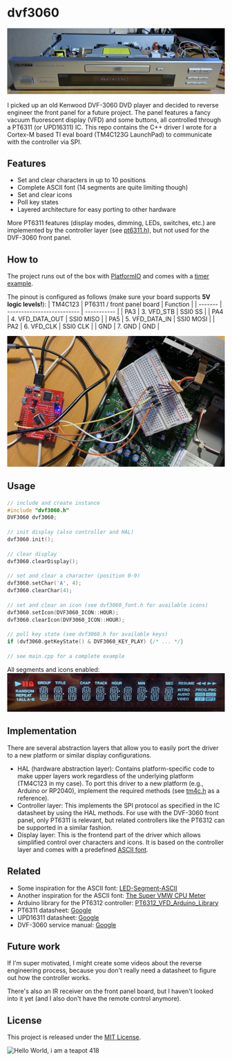 # dvf3060

![DVF-3060 front panel featuring deermichel](img/deermichel.jpeg)

I picked up an old Kenwood DVF-3060 DVD player and decided to reverse engineer the front panel for a future project.
The panel features a fancy vacuum fluorescent display (VFD) and some buttons, all controlled through a PT6311 (or UPD16311) IC.
This repo contains the C++ driver I wrote for a Cortex-M based TI eval board (TM4C123G LaunchPad) to communicate with the controller via SPI.

## Features
- Set and clear characters in up to 10 positions
- Complete ASCII font (14 segments are quite limiting though)
- Set and clear icons
- Poll key states
- Layered architecture for easy porting to other hardware

More PT6311 features (display modes, dimming, LEDs, switches, etc.) are implemented by the controller layer (see [pt6311.h](src/pt6311.h)), but not used for the DVF-3060 front panel.

## How to
The project runs out of the box with [PlatformIO](https://platformio.org/) and comes with a [timer example](src/main.cpp).

The pinout is configured as follows (make sure your board supports **5V logic levels!**):
| TM4C123 | PT6311 / front panel board | Function    |
| ------- | -------------------------- | ----------- |
| PA3     | 3. VFD_STB                 | SSI0 SS     |
| PA4     | 4. VFD_DATA_OUT            | SSI0 MISO   |
| PA5     | 5. VFD_DATA_IN             | SSI0 MOSI   |
| PA2     | 6. VFD_CLK                 | SSI0 CLK    |
| GND     | 7. GND                     | GND         |

![TM4C123 setup](img/setup.jpeg)

## Usage
```cpp
// include and create instance
#include "dvf3060.h"
DVF3060 dvf3060;

// init display (also controller and HAL)
dvf3060.init();

// clear display
dvf3060.clearDisplay();

// set and clear a character (position 0-9)
dvf3060.setChar('A', 4);
dvf3060.clearChar(4);

// set and clear an icon (see dvf3060_font.h for available icons)
dvf3060.setIcon(DVF3060_ICON::HOUR);
dvf3060.clearIcon(DVF3060_ICON::HOUR);

// poll key state (see dvf3060.h for available keys)
if (dvf3060.getKeyState() & DVF3060_KEY_PLAY) {/* ... */}

// see main.cpp for a complete example
```

All segments and icons enabled:
![All segments and icons](img/segments.jpeg)

## Implementation
There are several abstraction layers that allow you to easily port the driver to a new platform or similar display configurations.
- HAL (hardware abstraction layer): Contains platform-specific code to make upper layers work regardless of the underlying platform (TM4C123 in my case). To port this driver to a new platform (e.g., Arduino or RP2040), implement the required methods (see [tm4c.h](src/tm4c.h) as a reference).
- Controller layer: This implements the SPI protocol as specified in the IC datasheet by using the HAL methods. For use with the DVF-3060 front panel, only PT6311 is relevant, but related controllers like the PT6312 can be supported in a similar fashion.
- Display layer: This is the frontend part of the driver which allows simplified control over characters and icons. It is based on the controller layer and comes with a predefined [ASCII font](src/dvf3060_font.h).

## Related
- Some inspiration for the ASCII font: [LED-Segment-ASCII](https://github.com/dmadison/LED-Segment-ASCII)
- Another inspiration for the ASCII font: [The Super VMW CPU Meter](http://www.deater.net/weave/vmwprod/meter/super.html)
- Arduino library for the PT6312 controller: [PT6312_VFD_Arduino_Library](https://github.com/ysard/PT6312_VFD_Arduino_Library/)
- PT6311 datasheet: [Google](https://www.google.com/search?q=pt6311+datasheet)
- UPD16311 datasheet: [Google](https://www.google.com/search?q=upd16311+datasheet)
- DVF-3060 service manual: [Google](https://www.google.com/search?q=dvf-3060+service+manual)

## Future work
If I'm super motivated, I might create some videos about the reverse engineering process, because you don't really need a datasheet to figure out how the controller works.

There's also an IR receiver on the front panel board, but I haven't looked into it yet (and I also don't have the remote control anymore).

## License
This project is released under the [MIT License](LICENSE).

![Hello World, i am a teapot 418](img/teapot.gif)
